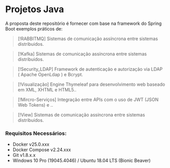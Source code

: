 # Projetos Java

A proposta deste repositório é fornecer com base na framework do Spring Boot exemplos práticos de:

> [!RABBITMQ]
> Sistemas de comunicação assíncrona entre sistemas distribuidos.

> [!Kafka]
> Sistemas de comunicação assíncrona entre sistemas distribuidos.

> [!Security_LDAP]
> Framework de autenticação e autorização via LDAP ( Apache OpenLdap ) e Bcrypt.

> [!Visualização]
> Engine Thymeleaf para desenvolvimento web baseado em XML, XHTML e HTML5..

> [!Mircro-Serviços]
> Integração entre APIs com o uso de JWT (JSON Web Tokens) e ..

> [!View]
> Sistemas de comunicação assíncrona entre sistemas distribuidos.

### Requisitos Necessários:

- Docker v25.0.xxx
- Docker Compose v2.24.xxx
- Git v1.8.x.x
- Windows 10 Pro (19045.4046) / Ubuntu 18.04 LTS (Bionic Beaver)